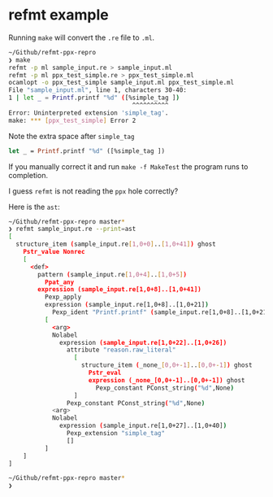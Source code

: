 # refmt example

Running `make` will convert the `.re` file to `.ml`.

```sh
~/Github/refmt-ppx-repro
❯ make
refmt -p ml sample_input.re > sample_input.ml
refmt -p ml ppx_test_simple.re > ppx_test_simple.ml
ocamlopt -o ppx_test_simple sample_input.ml ppx_test_simple.ml
File "sample_input.ml", line 1, characters 30-40:
1 | let _ = Printf.printf "%d" ([%simple_tag ])
                                  ^^^^^^^^^^
Error: Uninterpreted extension 'simple_tag'.
make: *** [ppx_test_simple] Error 2
```

Note the extra space after `simple_tag`

```ocaml
let _ = Printf.printf "%d" ([%simple_tag ])
```

If you manually correct it and run `make -f MakeTest` the program runs to completion.

I guess `refmt` is not reading the `ppx` hole correctly?


Here is the `ast`:

```sh
~/Github/refmt-ppx-repro master*
❯ refmt sample_input.re --print=ast
[
  structure_item (sample_input.re[1,0+0]..[1,0+41]) ghost
    Pstr_value Nonrec
    [
      <def>
        pattern (sample_input.re[1,0+4]..[1,0+5])
          Ppat_any
        expression (sample_input.re[1,0+8]..[1,0+41])
          Pexp_apply
          expression (sample_input.re[1,0+8]..[1,0+21])
            Pexp_ident "Printf.printf" (sample_input.re[1,0+8]..[1,0+21])
          [
            <arg>
            Nolabel
              expression (sample_input.re[1,0+22]..[1,0+26])
                attribute "reason.raw_literal"
                  [
                    structure_item (_none_[0,0+-1]..[0,0+-1]) ghost
                      Pstr_eval
                      expression (_none_[0,0+-1]..[0,0+-1]) ghost
                        Pexp_constant PConst_string("%d",None)
                  ]
                Pexp_constant PConst_string("%d",None)
            <arg>
            Nolabel
              expression (sample_input.re[1,0+27]..[1,0+40])
                Pexp_extension "simple_tag"
                []
          ]
    ]
]

~/Github/refmt-ppx-repro master*
❯ 
```